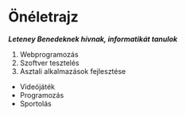 # Önéletrajz
***Leteney Benedeknek hívnak, informatikát tanulok***
1. Webprogramozás
2. Szoftver tesztelés
3. Asztali alkalmazások fejlesztése

- Videójáték
- Programozás
- Sportolás